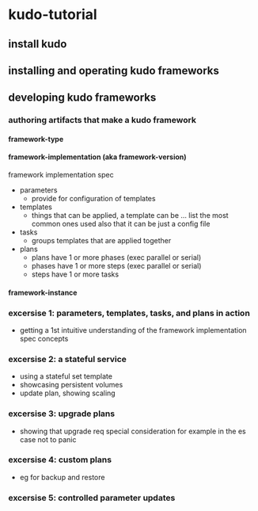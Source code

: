 # kudo-tutorial

## install kudo


## installing and operating kudo frameworks


## developing kudo frameworks

### authoring artifacts that make a kudo framework

#### framework-type
#### framework-implementation (aka framework-version)
framework implementation spec
* parameters
  * provide for configuration of templates
* templates
  * things that can be applied, a template can be … list the most common ones used also that it can be just a config file
* tasks
  * groups templates that are applied together
* plans
  * plans have 1 or more phases (exec parallel or serial)
  * phases have 1 or more steps (exec parallel or serial)
  * steps have 1 or more tasks
#### framework-instance

### excersise 1: parameters, templates, tasks, and plans in action
* getting a 1st intuitive understanding of the framework implementation spec concepts

### excersise 2: a stateful service
* using a stateful set template
* showcasing persistent volumes
* update plan, showing scaling

### excersise 3: upgrade plans
* showing that upgrade req special consideration for example in the es case not to panic 

### excersise 4: custom plans
* eg for backup and restore

### excersise 5: controlled parameter updates
